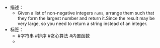 - 描述：
	- Given a list of non-negative integers `nums`, arrange them such that they form the largest number and return it.Since the result may be very large, so you need to return a string instead of an integer.
- 标签：
	- #字符串 #排序 #贪心算法 #内置函数
	-